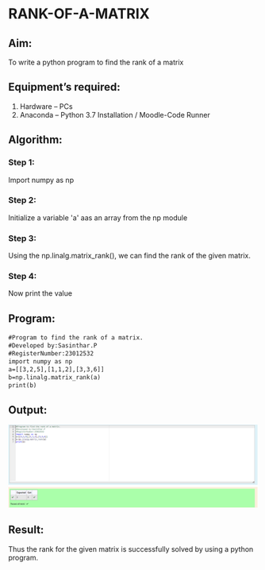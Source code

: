 # RANK-OF-A-MATRIX
## Aim:
To write a python program to find the rank of a matrix
## Equipment’s required:
1. 	Hardware – PCs
2. 	Anaconda – Python 3.7 Installation / Moodle-Code Runner
## Algorithm:
### Step 1: 
Import numpy as np
### Step 2: 
Initialize a variable 'a' aas an array from the np module
### Step 3:
 Using the np.linalg.matrix_rank(), we can find the rank of the given matrix.
### Step 4: 
Now print the value
## Program:
```
#Program to find the rank of a matrix.
#Developed by:Sasinthar.P 
#RegisterNumber:23012532
import numpy as np
a=[[3,2,5],[1,1,2],[3,3,6]]
b=np.linalg.matrix_rank(a)
print(b)

```
## Output:
![Alt text](<Screenshot 2023-11-24 192837.png>)

## Result:
Thus the rank for the given matrix is successfully solved by  using a python program.


